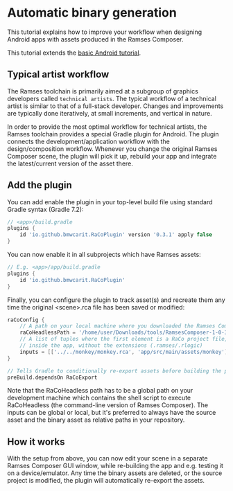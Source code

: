 <!--
SPDX-License-Identifier: MPL-2.0

This file is part of Ramses Composer
(see https://github.com/bmwcarit/ramses-composer-docs).

This Source Code Form is subject to the terms of the Mozilla Public License, v. 2.0.
If a copy of the MPL was not distributed with this file, You can obtain one at http://mozilla.org/MPL/2.0/.
-->
# Automatic binary generation

This tutorial explains how to improve your workflow when designing Android apps with assets produced
in the Ramses Composer.

This tutorial extends the [basic Android tutorial](../../basics/android_app/README.md).

## Typical artist workflow

The Ramses toolchain is primarily aimed at a subgroup of graphics developers called `technical artists`. The typical workflow of a technical artist is similar to that of a full-stack developer. Changes and improvements are typically done iteratively, at small increments, and vertical in nature.

In order to provide the most optimal workflow for technical artists, the Ramses toolchain provides
a special Gradle plugin for Android. The plugin connects the development/application workflow with the
design/composition workflow. Whenever you change the original Ramses Composer scene, the plugin
will pick it up, rebuild your app and integrate the latest/current version of the asset there.

## Add the plugin

You can add enable the plugin in your top-level build file using standard Gradle syntax (Gradle 7.2):

```groovy
// <app>/build.gradle
plugins {
    id 'io.github.bmwcarit.RaCoPlugin' version '0.3.1' apply false
}

```

You can now enable it in all subprojects which have Ramses assets:


```groovy
// E.g. <app>/app/build.gradle
plugins {
    id 'io.github.bmwcarit.RaCoPlugin'
}
```

Finally, you can configure the plugin to track asset(s) and recreate them any time the original
\<scene\>.rca file has been saved or modified:

```groovy
raCoConfig {
    // A path on your local machine where you downloaded the Ramses Composer
    raCoHeadlessPath = '/home/user/Downloads/tools/RamsesComposer-1-0-3/bin/RelWithDebInfo/RaCoHeadless.sh'
    // A list of tuples where the first element is a RaCo project file, the second one is path to the asset
    // inside the app, without the extensions (.ramses/.rlogic)
    inputs = [['../../monkey/monkey.rca', 'app/src/main/assets/monkey']]
}

// Tells Gradle to conditionally re-export assets before building the project
preBuild.dependsOn RaCoExport
```

Note that the RaCoHeadless path has to be a global path on your development machine which contains the
shell script to execute RaCoHeadless (the command-line version of Ramses Composer). The inputs can be global or local, but it's preferred to always have the source asset and the binary asset as relative paths
in your repository.

## How it works

With the setup from above, you can now edit your scene in a separate Ramses Composer GUI window, while
re-building the app and e.g. testing it on a device/emulator. Any time the binary assets are deleted, or
the source project is modified, the plugin will automatically re-export the assets.

